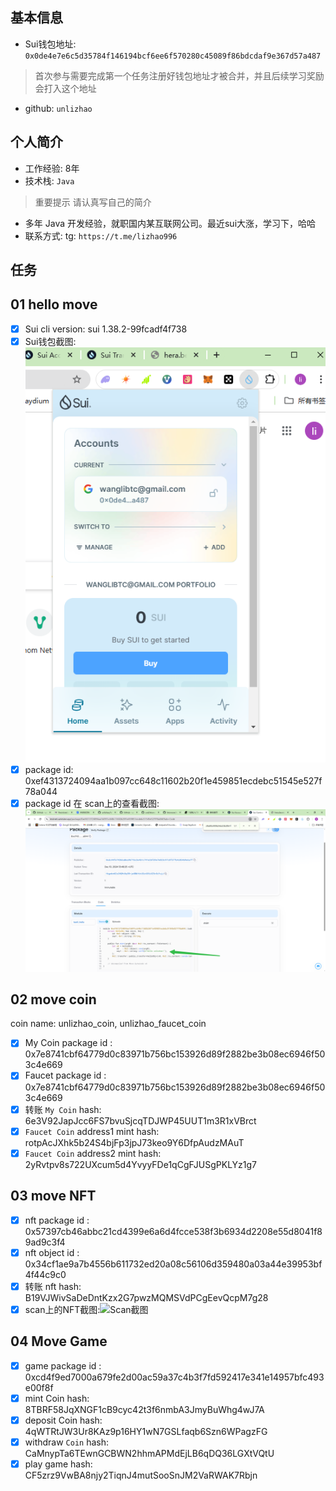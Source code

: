 ## 基本信息
- Sui钱包地址: `0x0de4e7e6c5d35784f146194bcf6ee6f570280c45089f86bdcdaf9e367d57a487 `
> 首次参与需要完成第一个任务注册好钱包地址才被合并，并且后续学习奖励会打入这个地址
- github: `unlizhao`

## 个人简介
- 工作经验: 8年
- 技术栈: `Java`
> 重要提示 请认真写自己的简介
- 多年 Java 开发经验，就职国内某互联网公司。最近sui大涨，学习下，哈哈
- 联系方式: tg: `https://t.me/lizhao996` 

## 任务

##   01 hello move  
- [x] Sui cli version: sui 1.38.2-99fcadf4f738
- [x] Sui钱包截图: ![Sui钱包截图](./img/task1-1.png)
- [x] package id:   0xef4313724094aa1b097cc648c11602b20f1e459851ecdebc51545e527f78a044
- [x] package id 在 scan上的查看截图:![Scan截图](./img/task1-2.png)

##   02 move coin
coin name: unlizhao_coin, unlizhao_faucet_coin
- [x] My Coin package id : 0x7e8741cbf64779d0c83971b756bc153926d89f2882be3b08ec6946f503c4e669
- [x] Faucet package id : 0x7e8741cbf64779d0c83971b756bc153926d89f2882be3b08ec6946f503c4e669
- [x] 转账 `My Coin` hash: 6e3V92JapJcc6FS7bvuSjcqTDJWP45UUT1m3R1xVBrct
- [x] `Faucet Coin` address1 mint hash: rotpAcJXhk5b24S4bjFp3jpJ73keo9Y6DfpAudzMAuT
- [x] `Faucet Coin` address2 mint hash: 2yRvtpv8s722UXcum5d4YvyyFDe1qCgFJUSgPKLYz1g7

##   03 move NFT
- [x] nft package id : 0x57397cb46abbc21cd4399e6a6d4fcce538f3b6934d2208e55d8041f89ad9c3f4     
- [x] nft object id :  0x34cf1ae9a7b4556b611732ed20a08c56106d359480a03a44e39953bf4f44c9c0
- [x] 转账 nft  hash: B19VJWivSaDeDntKzx2G7pwzMQMSVdPCgEevQcpM7g28
- [x] scan上的NFT截图:![Scan截图](./img/scan3.png)

##   04 Move Game
- [x] game package id : 0xcd4f9ed7000a679fe2d00ac59a37c4b3f7fd592417e341e14957bfc493e00f8f
- [x] mint Coin hash: 8TBRF58JqXNGF1cB9cyc42t3f6nmbA3JmyBuWhg4wJ7A
- [x] deposit Coin hash: 4qWTRtJW3Ur8KAz9p16HY1wN7GSLfaqb6Szn6WPagzFG
- [x] withdraw `Coin` hash: CaMnypTa6TEwnGCBWN2hhmAPMdEjLB6qDQ36LGXtVQtU
- [x] play game hash: CF5zrz9VwBA8njy2TiqnJ4mutSooSnJM2VaRWAK7Rbjn

<!-- 
1
##   05 Move Swap
- [x] swap package id : 0x125e446c3486cb5ee0e61078e12cff4f6ac5923a7daff3b1a2a0102e09693600
- [x] call swap CoinA-> CoinB  hash : H4VnSqsPuapZTj31fNXGbU9RmFjj5wNUNSuErFqUXgbd
- [x] call swap CoinB-> CoinA  hash : 6nwFqfepFENe3omnL7dmig11qABxVEwsAxHLftiaKUjw

##   06 Dapp-kit SDK PTB
- [x] save hash : 6MVpKVjB1EK22UkiMHLcnTSiFrpFRmvXU2txz6bad9bd

##   07 Move CTF Check In
- [x] CLI call 截图 : ![截图](./img/scan4.png)
- [x] flag hash : GVD8feG3RjJZ6anYrvkhN8zjprmokTPQh9buZwYFmKnN

##   08 Move CTF Lets Move
- [x] proof : ae49485f6941f67f180a
- [x] flag hash : Ae2i7T34sXmnERhQW9dDdUgN5Vjf8RDHncNRUDQFvRc9  -->
